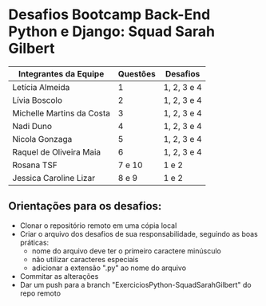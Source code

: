 # Desafios Bootcamp Back-End Python e Django: Squad Sarah Gilbert

| Integrantes da Equipe  | Questões | Desafios | 
| ------------- | ------------- | ------------- |
| Letícia Almeida  | 1 | 1, 2, 3 e 4 |
| Lívia Boscolo | 2 | 1, 2, 3 e 4|
| Michelle Martins da Costa | 3  | 1, 2, 3 e 4 |
| Nadi Duno | 4  | 1, 2, 3 e 4 |
| Nicola Gonzaga | 5 | 1, 2, 3 e 4 |
| Raquel de Oliveira Maia | 6  | 1, 2, 3 e 4 |
| Rosana TSF | 7 e 10  | 1 e 2 |
| Jessica Caroline Lizar  | 8 e 9  | 1 e 2 |


## Orientações para os desafios:
- Clonar o repositório remoto em uma cópia local
-  Criar o arquivo dos desafios de sua responsabilidade, seguindo as boas práticas:
    - nome do arquivo deve ter o primeiro caractere minúsculo
    - não utilizar caracteres especiais
    - adicionar a extensão ".py" ao nome do arquivo
- Commitar as alterações
- Dar um push para a branch "ExerciciosPython-SquadSarahGilbert" do repo remoto



